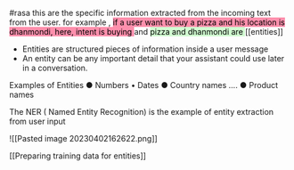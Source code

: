 
#rasa 
this are the specific information extracted from the incoming text from the user.  for example , <mark style="background: #FF5582A6;">if a user want to buy a pizza and his location is dhanmondi, here, intent is buying </mark>   and <mark style="background: #BBFABBA6;">pizza and dhanmondi are </mark>  [[entities]]


- Entities are structured pieces of information inside a user message
- An entity can be any important detail that your assistant could use later in a conversation.

Examples of Entities 
		● Numbers
		• Dates
		● Country names
		....
		● Product names


The NER ( Named Entity Recognition) is the example of entity extraction from user input 

![[Pasted image 20230402162622.png]]

[[Preparing training data for entities]]


